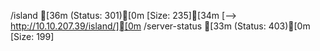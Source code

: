 /island              [36m (Status: 301)[0m [Size: 235][34m [--> http://10.10.207.39/island/][0m
/server-status       [33m (Status: 403)[0m [Size: 199]
